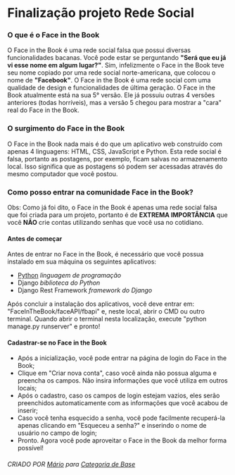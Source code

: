 # Finalização projeto Rede Social


### O que é o Face in the Book
O Face in the Book é uma rede social falsa que possui diversas funcionalidades bacanas. Você pode estar se perguntando __"Será que eu já vi esse nome em algum lugar?"__. Sim, infelizmente o Face in the Book teve seu nome copiado por uma rede social norte-americana, que colocou o nome de __"Facebook"__.
O Face in the Book é uma rede social com uma qualidade de design e funcionalidades de última geração.
O Face in the Book atualmente está na sua 5° versão. Ele já possuiu outras 4 versões anteriores (todas horríveis), mas a versão 5 chegou para mostrar a "cara" real do Face in the Book.

### O surgimento do Face in the Book
O Face in the Book nada mais é do que um aplicativo web construído com apenas 4 linguagens: HTML, CSS, JavaScript e Python.
Esta rede social é falsa, portanto as postagens, por exemplo, ficam salvas no armazenamento local. Isso significa que as postagens só podem ser acessadas através do mesmo computador que você postou.

### Como posso entrar na comunidade Face in the Book?
Obs: Como já foi dito, o Face in the Book é apenas uma rede social falsa que foi criada para um projeto, portanto é de **EXTREMA IMPORTÂNCIA** que você **NÃO** crie contas utilizando senhas que você usa no cotidiano.

#### Antes de começar
Antes de entrar no Face in the Book, é necessário que você possua instalado em sua máquina os seguintes aplicativos:

* [Python](https://www.python.org/) _linguagem de programação_
* Django _biblioteca do Python_
* Django Rest Framework _framework do Django_

Após concluir a instalação dos aplicativos, você deve entrar em: "FaceInTheBook/faceAPI/fbapi" e, neste local, abrir o CMD ou outro terminal.
Quando abrir o terminal nesta localização, execute "python manage.py runserver" e pronto!

#### Cadastrar-se no Face in the Book
 - Após a inicialização, você pode entrar na página de login do Face in the Book;
 - Clique em "Criar nova conta", caso você ainda não possua alguma e preencha os campos. Não insira informações que você utiliza em outros locais;
 - Após o cadastro, caso os campos de login estejam vazios, eles serão preenchidos automaticamente com as informações que você acabou de inserir;
 - Caso você tenha esquecido a senha, você pode facilmente recuperá-la apenas clicando em "Esqueceu a senha?" e inserindo o nome de usuário no campo de login;
 - Pronto. Agora você pode aproveitar o Face in the Book da melhor forma possível!

###### CRIADO POR [Mário](https://github.com/AABB2741/) para [Categoria de Base](https://categoriadebase.org/)
